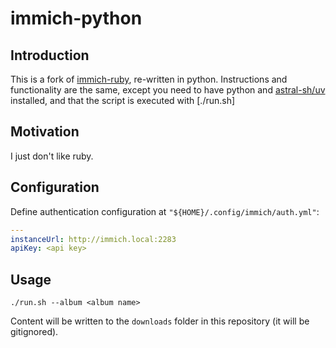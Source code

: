 # immich-python

## Introduction

This is a fork of [immich-ruby](https://github.com/chengguangnan/immich-ruby), re-written in python. Instructions and functionality are the same, except you need to have python and [astral-sh/uv](https://github.com/astral-sh/uv) installed, and that the script is executed with [./run.sh]

## Motivation

I just don't like ruby.

## Configuration

Define authentication configuration at `"${HOME}/.config/immich/auth.yml"`:

```yaml
---
instanceUrl: http://immich.local:2283
apiKey: <api key>
```

## Usage

```console
./run.sh --album <album name>
```

Content will be written to the `downloads` folder in this repository (it will be gitignored).




